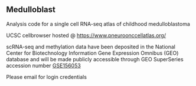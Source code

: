 ## Medulloblast

Analysis code for a single cell RNA-seq atlas of childhood medulloblastoma

UCSC cellbrowser hosted @ https://www.pneuroonccellatlas.org/

scRNA-seq and methylation data have been deposited in the National Center for Biotechnology Information Gene Expression Omnibus (GEO) database and will be made publicly accessible through GEO SuperSeries accession number [GSE156053](https://www.ncbi.nlm.nih.gov/geo/query/acc.cgi?acc=GSE156053)

Please email for login credentials